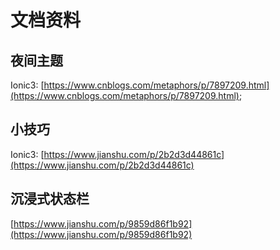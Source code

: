 # 文档资料

## 夜间主题

Ionic3: [https://www.cnblogs.com/metaphors/p/7897209.html](https://www.cnblogs.com/metaphors/p/7897209.html);

## 小技巧

Ionic3: [https://www.jianshu.com/p/2b2d3d44861c](https://www.jianshu.com/p/2b2d3d44861c)

## 沉浸式状态栏

[https://www.jianshu.com/p/9859d86f1b92](https://www.jianshu.com/p/9859d86f1b92)